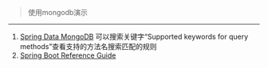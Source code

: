 > 使用mongodb演示

--- 
1. [Spring Data MongoDB](https://docs.spring.io/spring-data/mongodb/docs/2.0.0.RC2/reference/html/)
可以搜索关键字“Supported keywords for query methods”查看支持的方法名搜索匹配的规则
2. [Spring Boot Reference Guide](http://docs.spring.io/spring-boot/docs/1.5.4.RELEASE/reference/htmlsingle/#boot-features-sql)




